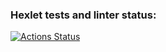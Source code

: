 ### Hexlet tests and linter status:
[![Actions Status](https://github.com/l1umenncs/frontend-project-44/actions/workflows/hexlet-check.yml/badge.svg)](https://github.com/l1umenncs/frontend-project-44/actions)